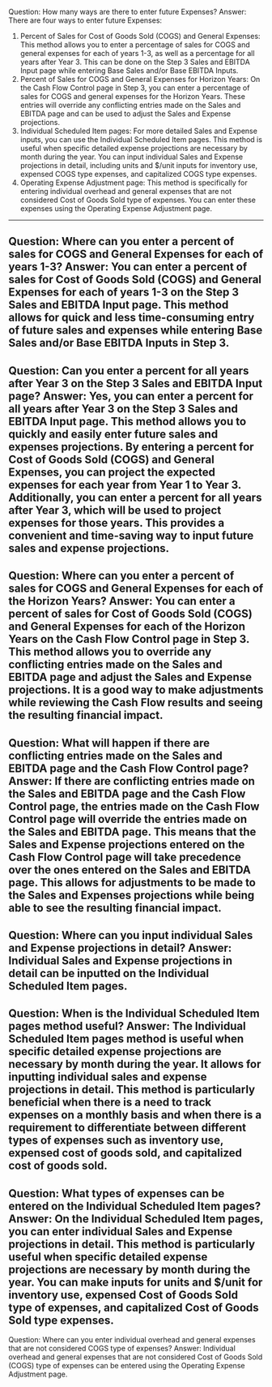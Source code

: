 Question: How many ways are there to enter future Expenses?
Answer: There are four ways to enter future Expenses:
1. Percent of Sales for Cost of Goods Sold (COGS) and General Expenses: This method allows you to enter a percentage of sales for COGS and general expenses for each of years 1-3, as well as a percentage for all years after Year 3. This can be done on the Step 3 Sales and EBITDA Input page while entering Base Sales and/or Base EBITDA Inputs.
2. Percent of Sales for COGS and General Expenses for Horizon Years: On the Cash Flow Control page in Step 3, you can enter a percentage of sales for COGS and general expenses for the Horizon Years. These entries will override any conflicting entries made on the Sales and EBITDA page and can be used to adjust the Sales and Expense projections.
3. Individual Scheduled Item pages: For more detailed Sales and Expense inputs, you can use the Individual Scheduled Item pages. This method is useful when specific detailed expense projections are necessary by month during the year. You can input individual Sales and Expense projections in detail, including units and $/unit inputs for inventory use, expensed COGS type expenses, and capitalized COGS type expenses.
4. Operating Expense Adjustment page: This method is specifically for entering individual overhead and general expenses that are not considered Cost of Goods Sold type of expenses. You can enter these expenses using the Operating Expense Adjustment page.
---
Question: Where can you enter a percent of sales for COGS and General Expenses for each of years 1-3?
Answer: You can enter a percent of sales for Cost of Goods Sold (COGS) and General Expenses for each of years 1-3 on the Step 3 Sales and EBITDA Input page. This method allows for quick and less time-consuming entry of future sales and expenses while entering Base Sales and/or Base EBITDA Inputs in Step 3.
---
Question: Can you enter a percent for all years after Year 3 on the Step 3 Sales and EBITDA Input page?
Answer: Yes, you can enter a percent for all years after Year 3 on the Step 3 Sales and EBITDA Input page. This method allows you to quickly and easily enter future sales and expenses projections. By entering a percent for Cost of Goods Sold (COGS) and General Expenses, you can project the expected expenses for each year from Year 1 to Year 3. Additionally, you can enter a percent for all years after Year 3, which will be used to project expenses for those years. This provides a convenient and time-saving way to input future sales and expense projections.
---
Question: Where can you enter a percent of sales for COGS and General Expenses for each of the Horizon Years?
Answer: You can enter a percent of sales for Cost of Goods Sold (COGS) and General Expenses for each of the Horizon Years on the Cash Flow Control page in Step 3. This method allows you to override any conflicting entries made on the Sales and EBITDA page and adjust the Sales and Expense projections. It is a good way to make adjustments while reviewing the Cash Flow results and seeing the resulting financial impact.
---
Question: What will happen if there are conflicting entries made on the Sales and EBITDA page and the Cash Flow Control page?
Answer: If there are conflicting entries made on the Sales and EBITDA page and the Cash Flow Control page, the entries made on the Cash Flow Control page will override the entries made on the Sales and EBITDA page. This means that the Sales and Expense projections entered on the Cash Flow Control page will take precedence over the ones entered on the Sales and EBITDA page. This allows for adjustments to be made to the Sales and Expenses projections while being able to see the resulting financial impact.
---
Question: Where can you input individual Sales and Expense projections in detail?
Answer: Individual Sales and Expense projections in detail can be inputted on the Individual Scheduled Item pages.
---
Question: When is the Individual Scheduled Item pages method useful?
Answer: The Individual Scheduled Item pages method is useful when specific detailed expense projections are necessary by month during the year. It allows for inputting individual sales and expense projections in detail. This method is particularly beneficial when there is a need to track expenses on a monthly basis and when there is a requirement to differentiate between different types of expenses such as inventory use, expensed cost of goods sold, and capitalized cost of goods sold.
---
Question: What types of expenses can be entered on the Individual Scheduled Item pages?
Answer: On the Individual Scheduled Item pages, you can enter individual Sales and Expense projections in detail. This method is particularly useful when specific detailed expense projections are necessary by month during the year. You can make inputs for units and $/unit for inventory use, expensed Cost of Goods Sold type of expenses, and capitalized Cost of Goods Sold type expenses.
---
Question: Where can you enter individual overhead and general expenses that are not considered COGS type of expenses?
Answer: Individual overhead and general expenses that are not considered Cost of Goods Sold (COGS) type of expenses can be entered using the Operating Expense Adjustment page.
